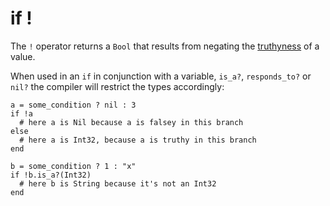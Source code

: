 # if !

The `!` operator returns a `Bool` that results from negating the [truthyness](truthy_and_falsey_values.html) of a value.

When used in an `if` in conjunction with a variable, `is_a?`, `responds_to?` or `nil?` the compiler will restrict the types accordingly:

```crystal
a = some_condition ? nil : 3
if !a
  # here a is Nil because a is falsey in this branch
else
  # here a is Int32, because a is truthy in this branch
end
```

```crystal
b = some_condition ? 1 : "x"
if !b.is_a?(Int32)
  # here b is String because it's not an Int32
end
```
